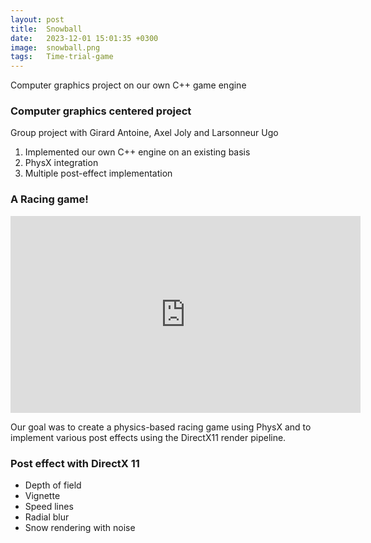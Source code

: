 ```yaml
---
layout: post
title:  Snowball
date:   2023-12-01 15:01:35 +0300
image:  snowball.png
tags:   Time-trial-game
---
```

Computer graphics project on our own C++ game engine

### Computer graphics centered project

Group project with Girard Antoine, Axel Joly and Larsonneur Ugo

1. Implemented our own C++ engine on an existing basis
2. PhysX integration 
3. Multiple post-effect implementation

### A Racing game!

<iframe width="560" height="315" src="https://www.youtube-nocookie.com/embed/ugU6kGd7W9Q?si=Ow-N_d9PDPPcq8c2&rel=0" title="YouTube video player" frameborder="0" allow="accelerometer; autoplay; clipboard-write; encrypted-media; gyroscope; picture-in-picture; web-share" referrerpolicy="strict-origin-when-cross-origin" allowfullscreen></iframe>

Our goal was to create a physics-based racing game using PhysX and to implement various post effects using the DirectX11 render pipeline.

### Post effect with DirectX 11

* Depth of field
* Vignette 
* Speed lines
* Radial blur
* Snow rendering with noise

